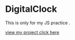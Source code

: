# DigitalClock
This is only for my JS practice .
<span>

<a href="https://omchy34.github.io/DigitalClock/" > view my project click here </a>
</span>
